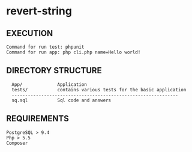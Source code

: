 # revert-string

EXECUTION
-------------------
    Command for run test: phpunit
    Command for run app: php cli.php name=Hello world! 
    
    
DIRECTORY STRUCTURE
-------------------

      App/             Application 
      tests/           contains various tests for the basic application
      --------------------------------------------------------------
      sq.sql           Sql code and answers


REQUIREMENTS
------------
    PostgreSQL > 9.4
    Php > 5.5
    Composer
    